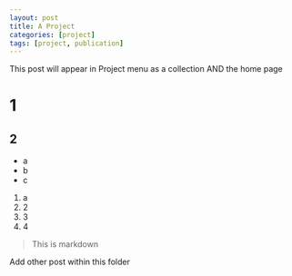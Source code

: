 ```yaml
---
layout: post
title: A Project
categories: [project]
tags: [project, publication]
---
```


This post will appear in Project menu as a collection AND the home page

# 1

## 2

- a
- b
- c


1. a
2. 2
3. 3
4. 4


> This is markdown


Add other post within this folder
